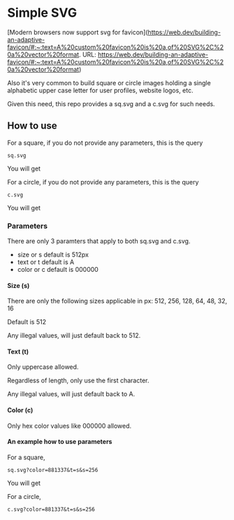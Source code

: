 # Simple SVG

[Modern browsers now support svg for favicon](https://web.dev/building-an-adaptive-favicon/#:~:text=A%20custom%20favicon%20is%20a,of%20SVG%2C%20a%20vector%20format.
  URL: https://web.dev/building-an-adaptive-favicon/#:~:text=A%20custom%20favicon%20is%20a,of%20SVG%2C%20a%20vector%20format)

Also it's very common to build square or circle images holding a single alphabetic upper case letter for user profiles, website logos, etc.

Given this need, this repo provides a sq.svg and a c.svg for such needs.

## How to use

For a square, if you do not provide any parameters, this is the query

```
sq.svg
```

You will get

For a circle, if you do not provide any parameters, this is the query

```
c.svg
```

You will get


### Parameters

There are only 3 paramters that apply to both sq.svg and c.svg.

- size or s default is 512px
- text or t default is A
- color or c default is 000000

#### Size (s)

There are only the following sizes applicable in px: 512, 256, 128, 64, 48, 32, 16

Default is 512

Any illegal values, will just default back to 512.

#### Text (t)

Only uppercase allowed.

Regardless of length, only use the first character.

Any illegal values, will just default back to A.

#### Color (c)

Only hex color values like 000000 allowed.

#### An example how to use parameters


For a square,

```
sq.svg?color=881337&t=s&s=256
```

You will get

For a circle,

```
c.svg?color=881337&t=s&s=256
```